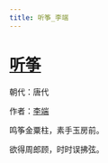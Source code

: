 ```yaml
---
title: 听筝_李端
---
```


# [听筝](http://so.gushiwen.org/view_15265.aspx)

朝代：唐代

作者：[李端](http://so.gushiwen.org/author_155.aspx)

鸣筝金粟柱，素手玉房前。

欲得周郎顾，时时误拂弦。